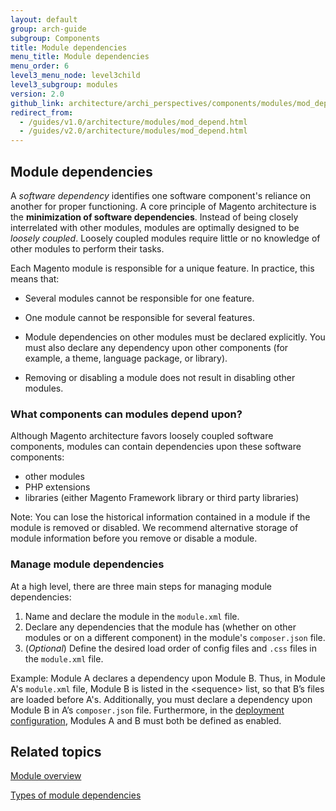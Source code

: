```yaml
---
layout: default
group: arch-guide
subgroup: Components
title: Module dependencies
menu_title: Module dependencies
menu_order: 6
level3_menu_node: level3child
level3_subgroup: modules
version: 2.0
github_link: architecture/archi_perspectives/components/modules/mod_depend.md
redirect_from: 
  - /guides/v1.0/architecture/modules/mod_depend.html
  - /guides/v2.0/architecture/modules/mod_depend.html
---
```


<h2 id="m2devgde-moddep-intro"> Module dependencies</h2>

A <i>software dependency</i> identifies  one software component's reliance on another for proper functioning. A core principle of Magento architecture is the **minimization of software dependencies**. Instead of being closely interrelated with other modules, modules are optimally designed to be <i>loosely coupled</i>. Loosely coupled modules require little or no knowledge of other modules to perform their tasks. 

Each Magento module is responsible for a unique feature. In practice, this means that:

* Several modules cannot be responsible for one feature.

* One module cannot be responsible for several features.

* Module dependencies on other modules must be declared explicitly. You must also declare any dependency upon other components (for example, a theme, language package, or library).

* Removing or disabling a module does not result in disabling other modules.


<h3>What components can modules depend upon?</h3>
Although Magento architecture favors loosely coupled software components, modules can contain dependencies upon these software components:

* other modules
* PHP extensions
* libraries (either Magento Framework library or third party libraries)

<div class="bs-callout bs-callout-warning" id="warning">
<p>Note: You can lose the historical information contained in a module if the module is removed or disabled. We recommend alternative storage of module information before you remove or disable a module.</p></div>

<h3 id="m2devgde-moddep-intro">Manage module dependencies</h3>

At a high level, there are three main steps for managing module dependencies:

1. Name and declare the module in the `module.xml` file.
2. Declare any dependencies that the module has (whether on other modules or on a different component) in the module's `composer.json` file.
3. (*Optional*) Define the desired load order of config files and `.css` files in the `module.xml` file.

Example: Module A declares a dependency upon Module B. Thus, in Module A's `module.xml` file, Module B is listed in the &lt;sequence> list, so that B’s files are loaded before A's. Additionally, you must declare a dependency upon Module B in A’s `composer.json` file. Furthermore, in the <a href="{{page.baseurl}}config-guide/config/config-php.html">deployment configuration</a>, Modules A and B must both be defined as enabled.




<h2 id="m2arch-module-related">Related topics</h2>

<a href="{{page.baseurl}}architecture/archi_perspectives/components/modules/mod_intro.html">Module overview</a>


<a href="{{page.baseurl}}architecture/archi_perspectives/components/modules/mod_depend_types.html">Types of module dependencies</a>




